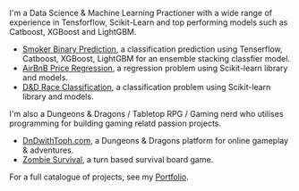 
I'm a Data Science & Machine Learning Practioner with a wide range of experience in Tensforflow, Scikit-Learn and top performing models such as Catboost, XGBoost and LightGBM.

- [Smoker Binary Prediction](https://tophercollins.github.io/smoker-binary-classification.html), a classification prediction using Tenserflow, Catboost, XGBoost, LightGBM for an ensemble stacking classfier model.
- [AirBnB Price Regression](https://tophercollins.github.io/airbnb-price-regression.html), a regression problem using Scikit-learn library and models.
- [D&D Race Classification](https://tophercollins.github.io/dnd-race-classification.html), a classification problem using Scikit-learn library and models.

I'm also a Dungeons & Dragons / Tabletop RPG / Gaming nerd who utilises programming for building gaming relatd passion projects.

- [DnDwithToph.com](https://dndwithtoph.com/), a Dungeons & Dragons platform for online gameplay & adventures.
- [Zombie Survival](https://tophercollins.github.io/zombie-survival.html), a turn based survival board game.


For a full catalogue of projects, see my [Portfolio](https://tophercollins.github.io/).
